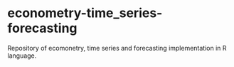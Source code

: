 # econometry-time_series-forecasting
Repository of ecomonetry, time series and forecasting implementation in R language.
